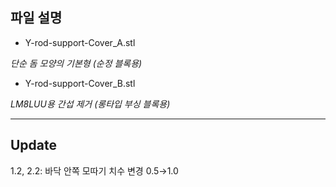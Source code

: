 ## 파일 설명
- Y-rod-support-Cover_A.stl

*단순 돔 모양의 기본형 (순정 블록용)*

- Y-rod-support-Cover_B.stl

*LM8LUU용 간섭 제거 (롱타입 부싱 블록용)*

***
## Update
1.2, 2.2: 바닥 안쪽 모따기 치수 변경 0.5→1.0
